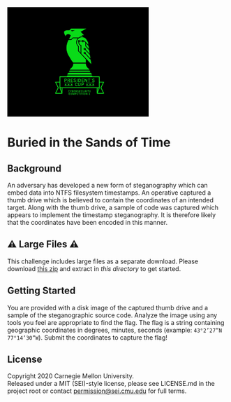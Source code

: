 <img src="../../pc1-logo.png" height="250px">

# Buried in the Sands of Time


## Background
An adversary has developed a new form of steganography which can embed data into NTFS filesystem timestamps. An operative captured a thumb drive which is believed to contain the coordinates of an intended target. Along with the thumb drive, a sample of code was captured which appears to implement the timestamp steganography. It is therefore likely that the coordinates have been encoded in this manner.

## ⚠️ Large Files ⚠️
This challenge includes large files as a separate download. Please download
[this zip](https://presidentscup.cisa.gov/files/pc1/team-round3-06-largefiles.zip)
and extract in _this directory_ to get started.

## Getting Started

You are provided with a disk image of the captured thumb drive and a sample of the steganographic source code. Analyze the image using any tools you feel are appropriate to find the flag. The flag is a string containing geographic coordinates in degrees, minutes, seconds (example: `43°2’27”N 77°14’30”W`). Submit the coordinates to capture the flag!

## License
Copyright 2020 Carnegie Mellon University.  
Released under a MIT (SEI)-style license, please see LICENSE.md in the project root or contact permission@sei.cmu.edu for full terms.
